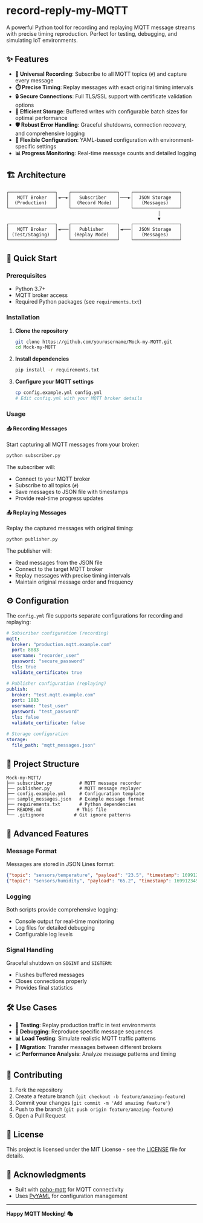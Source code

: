 # record-reply-my-MQTT

A powerful Python tool for recording and replaying MQTT message streams with precise timing reproduction. Perfect for testing, debugging, and simulating IoT environments.

## ✨ Features

- **📡 Universal Recording**: Subscribe to all MQTT topics (`#`) and capture every message
- **⏱️ Precise Timing**: Replay messages with exact original timing intervals
- **🔒 Secure Connections**: Full TLS/SSL support with certificate validation options
- **💾 Efficient Storage**: Buffered writes with configurable batch sizes for optimal performance
- **🛡️ Robust Error Handling**: Graceful shutdowns, connection recovery, and comprehensive logging
- **🔧 Flexible Configuration**: YAML-based configuration with environment-specific settings
- **📊 Progress Monitoring**: Real-time message counts and detailed logging

## 🏗️ Architecture

```
┌─────────────────┐    ┌─────────────────┐    ┌─────────────────┐
│   MQTT Broker   │◄──►│   Subscriber    │───►│  JSON Storage   │
│  (Production)   │    │  (Record Mode)  │    │   (Messages)    │
└─────────────────┘    └─────────────────┘    └─────────────────┘
                                                        │
                                                        ▼
┌─────────────────┐    ┌─────────────────┐    ┌─────────────────┐
│   MQTT Broker   │◄───│   Publisher     │◄───│  JSON Storage   │
│ (Test/Staging)  │    │ (Replay Mode)   │    │   (Messages)    │
└─────────────────┘    └─────────────────┘    └─────────────────┘
```

## 🚀 Quick Start

### Prerequisites
- Python 3.7+
- MQTT broker access
- Required Python packages (see `requirements.txt`)

### Installation

1. **Clone the repository**
   ```bash
   git clone https://github.com/yourusername/Mock-my-MQTT.git
   cd Mock-my-MQTT
   ```

2. **Install dependencies**
   ```bash
   pip install -r requirements.txt
   ```

3. **Configure your MQTT settings**
   ```bash
   cp config.example.yml config.yml
   # Edit config.yml with your MQTT broker details
   ```

### Usage

#### 📥 Recording Messages
Start capturing all MQTT messages from your broker:
```bash
python subscriber.py
```

The subscriber will:
- Connect to your MQTT broker
- Subscribe to all topics (`#`)
- Save messages to JSON file with timestamps
- Provide real-time progress updates

#### 📤 Replaying Messages
Replay the captured messages with original timing:
```bash
python publisher.py
```

The publisher will:
- Read messages from the JSON file
- Connect to the target MQTT broker
- Replay messages with precise timing intervals
- Maintain original message order and frequency

## ⚙️ Configuration

The `config.yml` file supports separate configurations for recording and replaying:

```yaml
# Subscriber configuration (recording)
mqtt:
  broker: "production.mqtt.example.com"
  port: 8883
  username: "recorder_user"
  password: "secure_password"
  tls: true
  validate_certificate: true

# Publisher configuration (replaying)
publish:
  broker: "test.mqtt.example.com"
  port: 1883
  username: "test_user"
  password: "test_password"
  tls: false
  validate_certificate: false

# Storage configuration
storage:
  file_path: "mqtt_messages.json"
```

## 📁 Project Structure

```
Mock-my-MQTT/
├── subscriber.py          # MQTT message recorder
├── publisher.py           # MQTT message replayer
├── config.example.yml     # Configuration template
├── sample_messages.json   # Example message format
├── requirements.txt       # Python dependencies
├── README.md             # This file
└── .gitignore           # Git ignore patterns
```

## 🔧 Advanced Features

### Message Format
Messages are stored in JSON Lines format:
```json
{"topic": "sensors/temperature", "payload": "23.5", "timestamp": 1699123456.123}
{"topic": "sensors/humidity", "payload": "65.2", "timestamp": 1699123457.456}
```

### Logging
Both scripts provide comprehensive logging:
- Console output for real-time monitoring
- Log files for detailed debugging
- Configurable log levels

### Signal Handling
Graceful shutdown on `SIGINT` and `SIGTERM`:
- Flushes buffered messages
- Closes connections properly
- Provides final statistics

## 🛠️ Use Cases

- **🧪 Testing**: Replay production traffic in test environments
- **🐛 Debugging**: Reproduce specific message sequences
- **📊 Load Testing**: Simulate realistic MQTT traffic patterns
- **🔄 Migration**: Transfer messages between different brokers
- **📈 Performance Analysis**: Analyze message patterns and timing

## 🤝 Contributing

1. Fork the repository
2. Create a feature branch (`git checkout -b feature/amazing-feature`)
3. Commit your changes (`git commit -m 'Add amazing feature'`)
4. Push to the branch (`git push origin feature/amazing-feature`)
5. Open a Pull Request

## 📝 License

This project is licensed under the MIT License - see the [LICENSE](LICENSE) file for details.

## 🙏 Acknowledgments

- Built with [paho-mqtt](https://github.com/eclipse/paho.mqtt.python) for MQTT connectivity
- Uses [PyYAML](https://pyyaml.org/) for configuration management

---

**Happy MQTT Mocking! 🎭**
